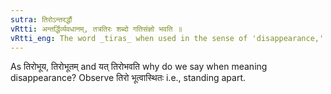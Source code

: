 ```yaml
---
sutra: तिरोऽन्तरर्द्धौ
vRtti: अन्तर्द्धिर्व्यवधानम्, तत्रतिरः शब्दो गतिसंज्ञो भवति ॥
vRtti_eng: The word _tiras_ when used in the sense of 'disappearance,' is called _gati_ when in composition with a verb.
---
```

As तिरोभूय, तिरोभूतम् and यत् तिरोभवति why do we say when meaning disappearance? Observe तिरो भूत्वास्थितः i.e., standing apart.
